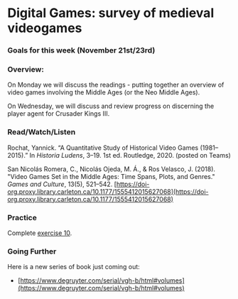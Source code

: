 # Digital Games: survey of medieval videogames

### Goals for this week (November 21st/23rd)



### Overview:

On Monday we will discuss the readings - putting together an overview of video games involving the Middle Ages (or the Neo Middle Ages).&#x20;

On Wednesday, we will discuss and review progress on discerning the player agent for Crusader Kings III.&#x20;

### Read/Watch/Listen

Rochat, Yannick. “A Quantitative Study of Historical Video Games (1981–2015).” In _Historia Ludens_, 3–19. 1st ed. Routledge, 2020. (posted on Teams)

San Nicolás Romera, C., Nicolás Ojeda, M. Á., & Ros Velasco, J. (2018). "Video Games Set in the Middle Ages: Time Spans, Plots, and Genres." _Games and Culture_, 13(5), 521–542. [https://doi-org.proxy.library.carleton.ca/10.1177/1555412015627068](https://doi-org.proxy.library.carleton.ca/10.1177/1555412015627068)

### Practice

Complete [exercise 10](../course-info/9.-game-journal-stage-2.md).&#x20;

### Going Further

Here is a new series of book just coming out:

* [https://www.degruyter.com/serial/vgh-b/html#volumes](https://www.degruyter.com/serial/vgh-b/html#volumes)
